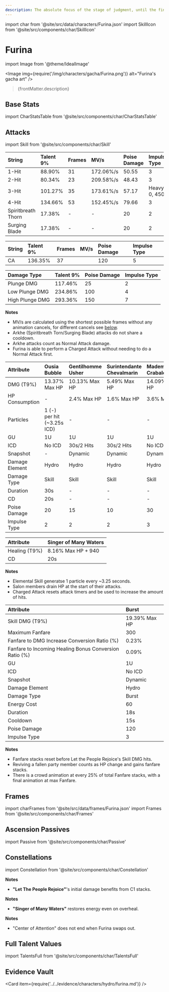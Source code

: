```yaml
---
description: The absolute focus of the stage of judgment, until the final applause sounds.
---
```


import char from '@site/src/data/characters/Furina.json'
import SkillIcon from '@site/src/components/char/SkillIcon'

# Furina

import Image from '@theme/IdealImage'

<Image img={require('/img/characters/gacha/Furina.png')} alt="Furina's gacha art" />
<blockquote>{frontMatter.description}</blockquote>

<!--
## Resources

* [Furina Mains Discord]()
* [Full Furina Written Guide]()
* [Furina Quick Guide]()
* [# Minute Video Guide to Furina]()
-->

## Base Stats

import CharStatsTable from '@site/src/components/char/CharStatsTable'

<CharStatsTable char={char} />

## Attacks

import Skill from '@site/src/components/char/Skill'

<Tabs queryString="ability">
<TabItem value='na' label='Normal Attacks'>
<SkillIcon char={char} skill='na' />
<div class='talent-columns'>
<Skill char={char} skill='na' sectionFilter='Normal Attack' />

<!--
take frames (with hitlag -> na column) and mv/s from https://docs.google.com/spreadsheets/d/1l5DOZ6RgYYMIxMtJtd7oQNL9WWVNXcQL0nwan7q7QGc/edit?usp=sharing
Furina frames: https://docs.google.com/spreadsheets/d/1nNKfwu7BISm78JpPX6-fLFFRFU2r19a42hr15potaD0/edit#gid=0
take poise damage (rounded to 2 decimal points) and impulse type from https://genshin-impact.fandom.com/wiki/Interruption_Resistance/Data or the character's wiki page
-->

| String             | Talent 9% | Frames | MV/s      | Poise Damage | Impulse Type  |
| :----------------- | :-------- | :----- | :-------- | :----------- | :------------ |
| 1-Hit              | 88.90%    | 31     | 172.06%/s | 50.55        | 3             |
| 2-Hit              | 80.34%    | 23     | 209.58%/s | 48.43        | 3             |
| 3-Hit              | 101.27%   | 35     | 173.61%/s | 57.17        | Heavy, 0, 450 |
| 4-Hit              | 134.66%   | 53     | 152.45%/s | 79.66        | 3             |
| Spiritbreath Thorn | 17.38%    | -      | -         | 20           | 2             |
| Surging Blade      | 17.38%    | -      | -         | 20           | 2             |

</div>
<div class='talent-columns'>
<Skill char={char} skill='na' sectionFilter='Charged Attack' />

<!-- sword -->
| String | Talent 9% | Frames | MV/s | Poise Damage | Impulse Type |
| :----- | :-------- | :----- | :--- | :----------- | :----------- |
| CA     | 136.35%   | 37     |      | 120          | 5            |

</div>
<div class='talent-columns'>
<Skill char={char} skill='na' sectionFilter='Plunging Attack' />

| Damage Type     | Talent 9% | Poise Damage | Impulse Type |
| :-------------- | :-------- | :----------- | :----------- |
| Plunge DMG      | 117.46%   | 25           | 2            |
| Low Plunge DMG  | 234.86%   | 100          | 4            |
| High Plunge DMG | 293.36%   | 150          | 7            |

</div>

**Notes**

* MV/s are calculated using the shortest possible frames without any animation cancels, for different cancels see [below](#frames).
* Arkhe (Spiritbreath Torn/Surging Blade) attacks do not share a cooldown.
* Arkhe attacks count as Normal Attack damage.
* Furina is able to perform a Charged Attack without needing to do a Normal Attack first.

</TabItem>

<TabItem value='e' label='Skill'>
<SkillIcon char={char} skill='e' />
<div class='talent-columns'>
<Skill char={char} skill='e' />

| Attribute      | Ousia Bubble               | Gentilhomme Usher | Surintendante Chevalmarin | Mademoiselle Crabaletta |
| :------------- | :------------------------- | :---------------- | :------------------------ | :---------------------- |
| DMG \(T9%\)    | 13.37% Max HP              | 10.13% Max HP     | 5.49% Max HP              | 14.09% Max HP           |
| HP Consumption | -                          | 2.4% Max HP       | 1.6% Max HP               | 3.6% Max HP             |
| Particles      | 1 (-) per hit (~3.25s ICD) | -                 | -                         | -                       |
| GU             | 1U                         | 1U                | 1U                        | 1U                      |
| ICD            | No ICD                     | 30s/2 Hits        | 30s/2 Hits                | No ICD                  |
| Snapshot       | -                          | Dynamic           | Dynamic                   | Dynamic                 |
| Damage Element | Hydro                      | Hydro             | Hydro                     | Hydro                   |
| Damage Type    | Skill                      | Skill             | Skill                     | Skill                   |
| Duration       | 30s                        | -                 | -                         | -                       |
| CD             | 20s                        | -                 | -                         | -                       |
| Poise Damage   | 20                         | 15                | 10                        | 30                      |
| Impulse Type   | 2                          | 2                 | 2                         | 3                       |

| Attribute       | Singer of Many Waters |
| :-------------- | :-------------------- |
| Healing \(T9%\) | 8.16% Max HP + 940    |
| CD              | 20s                   | 

</div>

**Notes**

* Elemental Skill generatse 1 particle every ~3.25 seconds.
* Salon members drain HP at the start of their attacks.
* Charged Attack resets attack timers and be used to increase the amount of hits.

</TabItem>

<TabItem value='q' label='Burst'>
<SkillIcon char={char} skill='q' />
<div class='talent-columns'>
<Skill char={char} skill='q'/>

<!-- take snapshot details from https://docs.google.com/spreadsheets/d/1M2nTLogzYd2o4ZLkYEkzfovwiTznQOB5ujWuMlQbE0k/edit?usp=sharing -->

| Attribute                                              | Burst         |
| :----------------------------------------------------- | :------------ |
| Skill DMG \(T9%\)                                      | 19.39% Max HP |
| Maximum Fanfare                                        | 300           |
| Fanfare to DMG Increase Conversion Ratio (%)           | 0.23%         |
| Fanfare to Incoming Healing Bonus Conversion Ratio (%) | 0.09%         |
| GU                                                     | 1U            |
| ICD                                                    | No ICD        |
| Snapshot                                               | Dynamic       |
| Damage Element                                         | Hydro         |
| Damage Type                                            | Burst         |
| Energy Cost                                            | 60            |
| Duration                                               | 18s           |
| Cooldown                                               | 15s           |
| Poise Damage                                           | 120           |
| Impulse Type                                           | 3             |

</div>

**Notes**

* Fanfare stacks reset before Let the People Rejoice's Skill DMG hits.
* Reviving a fallen party member counts as HP change and gains fanfare stacks.
* There is a crowd animation at every 25% of total Fanfare stacks, with a final animation at max Fanfare.

</TabItem>
</Tabs>

## Frames

import charFrames from '@site/src/data/frames/Furina.json'
import Frames from '@site/src/components/char/Frames'

<Frames data={charFrames} />

## Ascension Passives

import Passive from '@site/src/components/char/Passive'

<Tabs queryString="passive">
<TabItem value='passive' label='Passive'>
<Passive char={char} passive={2} />
</TabItem>

<TabItem value='a1' label='Ascension 1'>
<Passive char={char} passive={0} />
</TabItem>

<TabItem value="a4" label="Ascension 4">
<Passive char={char} passive={1} />
</TabItem>
</Tabs>

## Constellations

import Constellation from '@site/src/components/char/Constellation'

<Tabs queryString="constellation">
<TabItem value='c1' label='C1'>
<Constellation char={char} constellation={1} />

**Notes**

* **"Let The People Rejoice"**'s initial damage benefits from C1 stacks.

</TabItem>

<TabItem value='c2' label='C2'>
<Constellation char={char} constellation={2} />
</TabItem>

<TabItem value='c3' label='C3'>
<Constellation char={char} constellation={3} />
</TabItem>

<TabItem value='c4' label='C4'>
<Constellation char={char} constellation={4} />

**Notes**

* **"Singer of Many Waters"** restores energy even on overheal.

</TabItem>

<TabItem value='c5' label='C5'>
<Constellation char={char} constellation={5} />
</TabItem>

<TabItem value='c6' label='C6'>
<Constellation char={char} constellation={6} />

**Notes**

* "Center of Attention" does not end when Furina swaps out.

</TabItem>
</Tabs>

## Full Talent Values

import TalentsFull from '@site/src/components/char/TalentsFull'

<TalentsFull char={char}/>

## Evidence Vault

<Card item={require('../../evidence/characters/hydro/furina.md')} />
